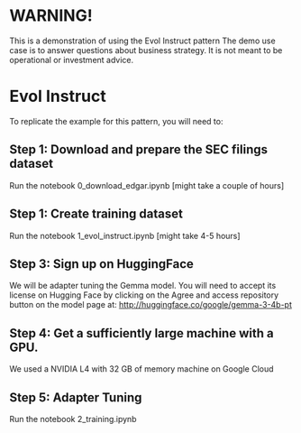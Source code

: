 # WARNING!

This is a demonstration of using the Evol Instruct pattern
The demo use case is to answer questions about business strategy.
It is not meant to be operational or investment advice.

# Evol Instruct

To replicate the example for this pattern, you will need to:

## Step 1: Download and prepare the SEC filings dataset
Run the notebook 0_download_edgar.ipynb  [might take a couple of hours]

## Step 1: Create training dataset 
Run the notebook 1_evol_instruct.ipynb  [might take 4-5 hours]

## Step 3: Sign up on HuggingFace
We will be adapter tuning the Gemma model.
You will need to accept its license on Hugging Face by clicking on the Agree and access repository button on the model page at: 
http://huggingface.co/google/gemma-3-4b-pt

## Step 4: Get a sufficiently large machine with a GPU.
We used a NVIDIA L4 with 32 GB of memory machine on Google Cloud

## Step 5: Adapter Tuning
Run the notebook 2_training.ipynb



